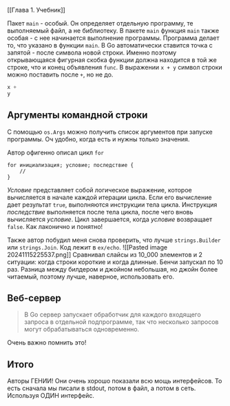 [[Глава 1. Учебник]]

Пакет `main` - особый. Он определяет отдельную программу, те выполняемый файл, а не библиотеку. В пакете `main` функция `main` также особая - с нее начинается выполнение программы. Программа делает то, что указано в функции `main`. 
В Go автоматически ставится точка с запятой - после символа новой строки. Именно поэтому открывающаяся фигурная скобка функции должна находится в той же строке, что и конец объявления `func`.  В выражении `x + y` символ строки можно поставить после `+`, но не до. 
```go
x +
y
```

## Аргументы командной строки
С помощью `os.Args` можно получить список аргументов при запуске программы. Оч удобно, когда есть и нужны только значения.

Автор офигенно описал цикл `for`
```
for инициализация; условие; последствие {
	//
}
```
*Условие* представляет собой логическое выражение, которое вычисляется в начале каждой итерации цикла. Если его вычисление дает результат `true`, выполняются инструкции тела цикла. Инструкция *последствие* выполняется после тела цикла, после чего вновь вычисляется *условие*. Цикл завершается, когда *условие* возвращает `false`. Как лаконично и понятно!

Также автор побудил меня снова проверить, что лучше `strings.Builder` или `strings.Join`. Код лежит в `ex/echo`. 
![[Pasted image 20241115225537.png]]
Сравнивал слайсы из 10_000 элементов и 2 ситуации: когда строки короткие и когда длинные. Бенчи запускал по 10 раз. Разница между билдером и джойном небольшая, но джойн более читаемый, поэтому лучше, наверное, использовать его.

## Веб-сервер
> В Go сервер запускает обработчик для каждого входящего запроса в отдельной подпрограмме, так что несколько запросов могут обрабатываться одновременно. 

Очень важно помнить это!

## Итого
Авторы ГЕНИИ! Они очень хорошо показали всю мощь интерфейсов. То есть сначала мы писали в stdout, потом в файл, а потом в сеть. Используя ОДИН интерфейс. 